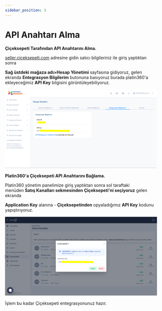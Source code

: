 ```yaml
---
sidebar_position: 3
---
```


# API Anahtarı Alma

**Çiçeksepeti Tarafından API Anahtarını Alma.**

[seller.ciceksepeti.com](https://seller.ciceksepeti.com/) adresine gidin satıcı bilgileriniz ile giriş yaptıktan sonra

**Sağ üstdeki mağaza adı>Hesap Yönetimi** sayfasına gidiyoruz, gelen ekranda **Entegrasyon Bilgilerim** butonuna basıyoruz burada platin360'a ekleyeceğimiz **API Key** bilgisini görüntüleyebiliyoruz.

![API KEY](/img/ciceksepeti-api-2.png "API KEY")

**Platin360'a Çiçeksepeti API Anahtarını Bağlama.**

Platin360 yönetim panelimize giriş yaptıktan sonra sol taraftaki menüden **Satış Kanalları sekmesinden Çiçeksepeti'ni seçiyoruz** gelen ekranda 

**Application Key** alanına - **Çiçeksepetinden** opyaladığımız **API Key** kodunu yapıştırıyoruz.

![API Anahtarı ](/img/cicek-sepeti-api.png "API Anahtarı")

İşlem bu kadar Çiçeksepeti entegrasyonunuz hazır.